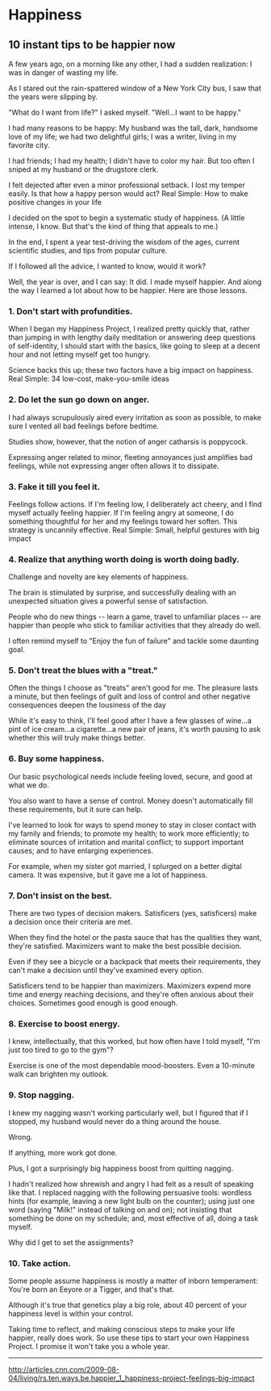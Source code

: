 # Happiness
## 10 instant tips to be happier now

A few years ago, on a morning like any other, I had a sudden realization: I was in danger of wasting my life.

As I stared out the rain-spattered window of a New York City bus, I saw that the years were slipping by.

"What do I want from life?" I asked myself. "Well...I want to be happy."

I had many reasons to be happy: My husband was the tall, dark, handsome love of my life; we had two delightful girls; I was a writer, living in my favorite city.

I had friends; I had my health; I didn't have to color my hair. But too often I sniped at my husband or the drugstore clerk.

I felt dejected after even a minor professional setback. I lost my temper easily. Is that how a happy person would act? Real Simple: How to make positive changes in your life

I decided on the spot to begin a systematic study of happiness. (A little intense, I know. But that's the kind of thing that appeals to me.)

In the end, I spent a year test-driving the wisdom of the ages, current scientific studies, and tips from popular culture.

If I followed all the advice, I wanted to know, would it work?

Well, the year is over, and I can say: It did. I made myself happier. And along the way I learned a lot about how to be happier. Here are those lessons.

### 1. Don't start with profundities.
When I began my Happiness Project, I realized pretty quickly that, rather than jumping in with lengthy daily meditation or answering deep questions of self-identity, I should start with the basics, like going to sleep at a decent hour and not letting myself get too hungry.

Science backs this up; these two factors have a big impact on happiness. Real Simple: 34 low-cost, make-you-smile ideas

### 2. Do let the sun go down on anger.
I had always scrupulously aired every irritation as soon as possible, to make sure I vented all bad feelings before bedtime.

Studies show, however, that the notion of anger catharsis is poppycock.

Expressing anger related to minor, fleeting annoyances just amplifies bad feelings, while not expressing anger often allows it to dissipate.

### 3. Fake it till you feel it.
Feelings follow actions. If I'm feeling low, I deliberately act cheery, and I find myself actually feeling happier. If I'm feeling angry at someone, I do something thoughtful for her and my feelings toward her soften. This strategy is uncannily effective. Real Simple: Small, helpful gestures with big impact

### 4. Realize that anything worth doing is worth doing badly.
Challenge and novelty are key elements of happiness.

The brain is stimulated by surprise, and successfully dealing with an unexpected situation gives a powerful sense of satisfaction.

People who do new things -- learn a game, travel to unfamiliar places -- are happier than people who stick to familiar activities that they already do well.

I often remind myself to "Enjoy the fun of failure" and tackle some daunting goal.

### 5. Don't treat the blues with a "treat."
Often the things I choose as "treats" aren't good for me. The pleasure lasts a minute, but then feelings of guilt and loss of control and other negative consequences deepen the lousiness of the day

While it's easy to think, I'll feel good after I have a few glasses of wine...a pint of ice cream...a cigarette...a new pair of jeans, it's worth pausing to ask whether this will truly make things better.

### 6. Buy some happiness.
Our basic psychological needs include feeling loved, secure, and good at what we do.

You also want to have a sense of control. Money doesn't automatically fill these requirements, but it sure can help.

I've learned to look for ways to spend money to stay in closer contact with my family and friends; to promote my health; to work more efficiently; to eliminate sources of irritation and marital conflict; to support important causes; and to have enlarging experiences.

For example, when my sister got married, I splurged on a better digital camera. It was expensive, but it gave me a lot of happiness.

### 7. Don't insist on the best.
There are two types of decision makers. Satisficers (yes, satisficers) make a decision once their criteria are met.

When they find the hotel or the pasta sauce that has the qualities they want, they're satisfied. Maximizers want to make the best possible decision.

Even if they see a bicycle or a backpack that meets their requirements, they can't make a decision until they've examined every option.

Satisficers tend to be happier than maximizers. Maximizers expend more time and energy reaching decisions, and they're often anxious about their choices. Sometimes good enough is good enough.

### 8. Exercise to boost energy.
I knew, intellectually, that this worked, but how often have I told myself, "I'm just too tired to go to the gym"?

Exercise is one of the most dependable mood-boosters. Even a 10-minute walk can brighten my outlook.

### 9. Stop nagging.
I knew my nagging wasn't working particularly well, but I figured that if I stopped, my husband would never do a thing around the house.

Wrong.

If anything, more work got done.

Plus, I got a surprisingly big happiness boost from quitting nagging.

I hadn't realized how shrewish and angry I had felt as a result of speaking like that. I replaced nagging with the following persuasive tools: wordless hints (for example, leaving a new light bulb on the counter); using just one word (saying "Milk!" instead of talking on and on); not insisting that something be done on my schedule; and, most effective of all, doing a task myself.

Why did I get to set the assignments?

### 10. Take action.
Some people assume happiness is mostly a matter of inborn temperament: You're born an Eeyore or a Tigger, and that's that.

Although it's true that genetics play a big role, about 40 percent of your happiness level is within your control.

Taking time to reflect, and making conscious steps to make your life happier, really does work. So use these tips to start your own Happiness Project. I promise it won't take you a whole year.

--------
http://articles.cnn.com/2009-08-04/living/rs.ten.ways.be.happier_1_happiness-project-feelings-big-impact
